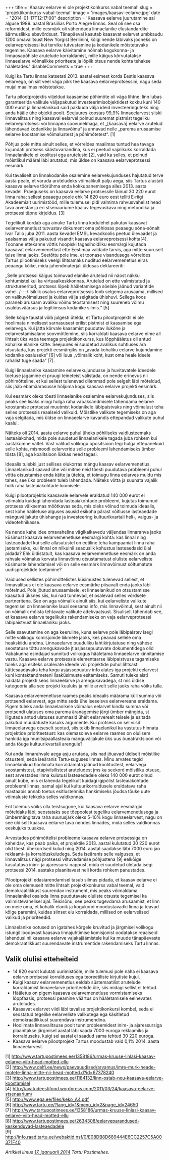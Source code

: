 +++
title = 'Kaasav eelarve ei ole projektikonkurss vabal teemal'
slug = 'projektikonkurss-vabal-teemal'
image = 'images/kaasav-eelarve.jpg'
date = "2014-01-17T12:17:00"
description = 'Kaasava eelarve juurutamine sai alguse 1989. aastal Brasiilias Porto Alegre linnas. Seal oli see osa reformidest, mille eesmärk oli vähendada linnaelanike elustandardite äärmuslikku ebavõrdsust. Tänapäeval kasutab kaasavat eelarvet umbkaudu 1200 omavalitsust New Yorgist Berliinini, kõigi nende läbivaks jooneks on eelarveprotsessi kui terviku tutvustamine ja kodanikele mõistetavaks tegemine. Kaasava eelarve käivitamine hõlmab kogukonna- ja linnaosapõhiste arutelude korraldamist, mille käigus kõrvutatakse linnaeelarve võimalikke prioriteete ja lõplik otsus nende kohta tehakse hääletades.'
disableComments = true
+++

Kuigi ka Tartu linnas katsetati 2013. aastal esimest korda Eestis kaasava eelarvega, on siit veel väga pikk tee kaasava eelarveprotsessini, nagu seda mujal maailmas mõistetakse.

Tartu pilootprojektis viljeldud kaasamise põhimõte oli väga lihtne: linn lubas garanteerida valikule väljapakutud investeerimisobjektidest kokku kuni 140 000 eurot ja linnaelanikud said pakkuda välja ideid investeeringuteks ning anda hääle ühe objekti poolt. Seejuures koostas 99,9% linnaeelarvest siiski linnavalitsus ning kaasaval eelarvel polnud suuremat pistmist tegeliku eelarveprotsessi või linnapea soovunelmaga, et „[kaasava] eelarve arutelud lähendavad kodanikke ja linnavõimu“ ja annavad neile „parema arusaamise eelarve koostamise võimalustest ja põhimõtetest“. [1]

Põhjus pole mitte ainult selles, et võrreldes maailmas tuntud hea tavaga kujundati protsess säästuvariandina, kus ei peetud vajalikuks korraldada linnaelanikele ei koolitusi ega arutelusid [2], vaid ka selles, et polnud mõistlikul määral läbi arutatud, mis üldse on kaasava eelarveprotsessi eesmärk.

Kui tavaliselt on linnakodanike osalemine eelarvekujunduses hajutatud terve aasta peale, et varuda aruteludeks võimalikult palju aega, siis Tartus alustati kaasava eelarve töörühma enda kokkupanemisega alles 2013. aasta kevadel. Praeguseks on kaasava eelarve protsessile läinud 30 220 eurot linna raha; sellest peaaegu poole ehk 14 820 euro eest telliti E‑riigi Akadeemialt uurimistööd, mille tulemusel pidi valmima rahvusvahelist head tava arvestav ja eri stsenaariume kaaluv tegevuskava ning metoodika ja protsessi täpne kirjeldus. [3]

Tegelikult kordab aga ainuke Tartu linna kodulehel pakutav kaasavat eelarvemenetlust tutvustav dokument oma põhiosas peaaegu sõna-sõnalt Ivar Tallo juba 2011. aasta kevadel EMSL kevadkoolis peetud ülevaadet ja sealsamas välja pakutud visandit kaasava eelarveprotsessi kohta[4]. Toonane ettekanne võttis hoopiski tagasihoidliku eesmärgi kujutada kaasavat eelarvemenetlust ette Eestimaa valdade tarvis, aga mitte suuruselt teise linna jaoks. Seetõttu pole ime, et toonase visandusega võrreldes Tartus pilootimiseks veelgi lihtsamaks nuditud eelarvemenetlus eiras peaaegu kõike, mida juhendmaterjali üldosas deklareeriti:

„Selle protsessi käigus toimuvad elanike arutelud nii näost näkku kohtumistel kui ka virtuaalkeskkonnas. Arutelud on ette valmistatud ja struktureeritud, protsess lõpeb hääletamisega sõelale jäänud variantide vahel. /---/ Isiklik osalus eelarveprotsessis loob selgema arusaama, millised on valikuvõimalused ja kuidas välja selgitada ühishuvi. Sellega koos paraneb arusaam avaliku võimu teostamisest ning suureneb võimu usaldusväärsus ja legitiimsus kodanike silmis.“ [5]

Selle kõige taustal võib julgesti ütelda, et Tartu pilootprojektil ei ole hoolimata nimelisest sarnasusest erilist pistmist ei kaasamise ega eelarvega. Kui jätta kõrvale kaasamist puudutav ilukõne ja eelarvestamisalane soovmõtlemine, siis korraldati kaasava eelarve nime all lihtsalt üks vaba teemaga projektikonkurss, kus lõpphääletus oli antud kohalike elanike kätte. Seejuures ei suudetud avalikus suhtluses ära otsustada, kas projekti eesmärgiks on „avada kohaliku eelarve kujundamine kodanike osaluseks“ [6] või luua „võimalik koht, kust oma heale ideele rahalist tuge saada“ [7].

Kuigi linnaelanike kaasamine eelarvekujundusse ja huvitavatele ideedele toetuse jagamine ei pruugi teineteist välistada, on nende erinevus nii põhimõtteline, et kui sellest tulenevad dilemmad pole selgelt läbi mõteldud, siis jääb ebamäärasusse hõljuma kogu kaasava eelarve projekti eesmärk.

Kui eesmärk oleks tõesti linnaelanike osalemine eelarvekujunduses, siis peaks see lisaks mingi hulga raha vabaksandmisele tähendama eelarve koostamise protsessi muutmist kodanikele läbipaistvaks ning võimalust teha selles protsessis reaalseid valikuid. Mõistlike valikute tegemiseks on aga vaja selgitada, mis üldse on linnaeelarve kavandis ettepandud valikute puhul kaalul.

Näiteks oli 2014. aasta eelarve puhul üheks põhiliseks vaidlusteemaks lasteaiakohad, mida pole suudetud linnaelanikele tagada juba rohkem kui aastakümne vältel. Vast valitud volikogu opositsioon tegi hulga ettepanekuid selle kohta, mismoodi eelarveridu selle probleemi lahendamiseks ümber tõsta [8], aga koalitsioon lükkas need tagasi.

Ideaalis tulebki just sellises olukorras mängu kaasav eelarvemenetlus. Linnaelanikud saavad ühe või mitme neid tõesti puudutava probleemi puhul võtta otsustamise enda kätte ja ütelda, et toimugu linna eelarves muidu mis tahes, see üks probleem tuleb lahendada. Näiteks võtta ja suunata vajalik hulk raha lasteaiakohtade loomisele.

Kuigi pilootprojektis kaasavale eelarvele eraldatud 140 000 eurot ei võimalda kuidagi lahendada lasteaiakohtade probleemi, kujutas toimunud protsess väiksemas mõõtkavas seda, mis oleks võinud toimuda ideaalis, sest kohe hääletuse alguses asusid esikoha pärast võitlusse lasteaedade mänguväljakute ühishange ja investeering kultuurikvartali heli-, valgus- ja videotehnikasse.

Ka nende kahe idee omavaheline vägikaikavedu väljendas linnarahva jaoks küsimust kaasava eelarvemenetluse eesmärgi kohta: kas linnal ning lasteaedadel kui selle allasutustel on eetiline teha kampaaniat linna raha jaotamiseks, kui linnal on niikuinii seaduslik kohustus lasteaedasid ülal pidada? Ehk üldistatult, kas kaasava eelarvemenetluse eesmärk on anda rahvale võimalus korvata linnavõimu otsustamatust oluliste eelarveliste küsimuste lahendamisel või on selle eesmärk linnavõimust sõltumatute uudisprojektide toetamine?

Vaidlused sellistes põhimõttelistes küsimustes tulenevad sellest, et linnavalitsus ei ole kaasava eelarve eesmärke piisavalt enda jaoks läbi mõtelnud. Pole jõutud arusaamisele, et linnaelanikud on otsustamisse kaasatud üksnes siis, kui nad tunnevad, et osalevad selles võrdsete partneritena. See on aga võimalik ainult siis, kui eelarveliste valikute tegemisel on linnaelanike laual seesama info, mis linnavõimul, sest ainult nii on võimalik mõista tehtavate valikute adekvaatsust. Sisuliselt tähendab see, et kaasava eelarve tegelikuks rakendamiseks on vaja eelarveprotsessi läbipaistvust linnaelaniku jaoks.

Selle saavutamine on aga keeruline, kuna eelarve pole läbipaistev isegi mitte volikogu komisjonide liikmete jaoks, kes peavad sellele oma heakskiidu andma. Linnaeelarve puuduliku lahtikirjutatuse ning vähese seostatuse tõttu arengukavade jt asjassepuutuvate dokumentidega olid Vabakunna esindajad sunnitud volikogus hääletama linnaeelarve kinnitamise vastu. Kaasava eelarve protsessis elementaarse läbipaistvuse tagamiseks tuleks aga esiteks osalevate ideede või projektide puhul lihtsasti kättesaadavaks teha kogu asjassepuutuv info alates iga projekti eelarvest kuni kontaktandmeteni lisaküsimuste esitamiseks. Samuti tuleks alati näidata projekti seos linnaeelarve ja arengukavadega, st mis üldise kategooria alla see projekt kuuluks ja mille arvelt selle jaoks raha võiks tulla.

Kaasava eelarvemenetluse raames peaks ideaalis määrama küll summa või protsendi eelarvest, aga mitte seda ühe iseseisva eelarvereana eraldama. Pigem tuleks anda linnaelanikele võimalus eelarvet kindla summa või protsendi ulatuses oma parema äranägemise järgi ümber mängida, st liigutada antud ulatuses summasid ühelt eelarverealt teisele ja esitada pakutud muudatuste kasuks argumente. Kui protsess on sel viisil linnaeelarvega otseselt seotud, siis tekib linnaelanikul ka vastutus hinnata projektide prioriteetsust: kas olemasoleva eelarve raames on olulisem hankida iga munitsipaallasteaia mänguväljakule üks uus õueatraktsioon või anda tõuge kultuurikvartali arengule?

Kui anda linnarahvale aega asju arutada, siis nad jõuavad üldiselt mõistlike otsusteni, seda iseäranis Tartu-suguses linnas. Minu arvates tegid linnaelanikud hoolimata korraldamata jäänud koolitustest, eelarvega seostamistest, etapiviisilistest aruteludest jms ka seekord mõistliku otsuse, sest arvestades linna kulutusi lasteaedadele oleks 140 000 eurot olnud ainult kübe, mis ei lahenda tegelikult kuidagi igipõlist lasteaiakohtade probleemi linnas, samal ajal kui kultuurikorraldusele eraldatava raha mastaabis annab toetus esitlustehnika hankimiseks jõudsa tõuke uute võimaluste tekkeks selles valdkonnas.

Ent tulemus võiks olla teistsugune, kui kaasava eelarve eesmärgid mõteldaks läbi, seostataks see tõepoolest tegeliku eelarvemenetlusega ja ümbermängitava raha suurusjärk oleks 5-10% kogu linnaeelarvest, nagu on see üldiselt kaasava eelarve tava nendes linnades, mida selles valdkonnas eeskujuks tuuakse.

Arvestades põhimõttelisi probleeme kaasava eelarve protsessiga on kaheldav, kas peab paika, et projektile 2013. aastal kulutatud 30 220 eurot olid tõesti ühekordsed kulud ning 2014. aastal saadakse läbi 7000 euro jao reklaami- ja korralduskuludega. Seda iseäranis selle valguses, et linnavalitsus nägi protsessi viltuvedamise põhjustena [9] eelkõige kasutatava inim- ja ajaressursi nappust, mida ei suudetud ületada isegi protsessi 2014. aastaks plaanitavast neli korda rohkem panustades.

Pilootprojekti edasiarendamisel tasub silmas pidada, et kaasav eelarve ei ole oma olemuselt mitte lihtsalt projektikonkurss vabal teemal, vaid demokraatlikkust suurendav instrument, mis peaks võimaldama linnaelanikel osaleda linna puudutavate oluliste otsuste tegemisel ka valimistevahelisel ajal. Teisisõnu, see peaks tugevdama arusaamist, et linn on meie oma, et kohalik elanik ja kogukond moodustavadki linna ja teavad kõige paremini, kuidas siinset elu korraldada, millised on eelarvelised valikud ja prioriteedid.

Linnaelanike ootused on igatahes kõrgele kruvitud ja järgmisel volikogu istungil loodavast kaasava linnajuhtimise komisjonist oodatakse reaalseid lahendusi nii kaasava eelarve vajakajäämistele kui ka muude tänapäevaste demokraatlikkust suurendavate instrumentide rakendamiseks Tartu linnas.

## Valik olulisi etteheiteid

* 14 820 eurot kulutati uurimistööle, mille tulemusi pole näha ei kaasava eelarve protsessi korralduses ega teoreetiliste kirjutiste kujul.
* Kuigi kaasav eelarvemenetlus eeldab süstemaatilist arutelude korraldamist linnaeelarve prioriteetide üle, siis midagi sellist ei tehtud.
* Hääletus on pigem kaasava eelarvemenetluse vormistamiseks lõppfaasis, protsessi peamine väärtus on hääletamisele eelnevates aruteludes.
* Kaasavat eelarvet viidi läbi tavalise projektikonkursi kombel, seda ei seostatud tegelike eelarveliste valikutega ega käsitletud demokraatlikkust suurendava instrumendina.
* Hoolimata linnavalitsuse poolt tunniprobleemidest inim- ja ajaressursiga plaanitakse järgmisel aastal läbi saada 7000 euroga reklaamiks ja korralduseks, kuigi sel aastal ei saadud sama tehtud 30 220 euroga.
* Kaasava eelarve pilootprojekt Tartus moodustab vaid 0,1% 2014. aasta linnaeelarvest. 

[1] http://www.tartupostimees.ee/1358186/urmas-kruuse-linlasi-kaasav-eelarve-viib-head-motted-ellu  
[2] http://www.delfi.ee/news/paevauudised/arvamus/imre-murk-heade-motete-linna-mitte-nii-head-motted.d?id=67378240  
[3] http://www.tartupostimees.ee/1184132/linn-ostab-nou-kaasava-eelarve-koostamisel  
[4] http://avatudeestifond.wordpress.com/2011/03/24/kaasava-eelarve-stsenaarium/  
[5] http://www.ega.ee/files/keko_A4.pdf  
[6] http://www.tartu.ee/?lang_id=1&menu_id=2&page_id=24650  
[7] http://www.tartupostimees.ee/1358186/urmas-kruuse-linlasi-kaasav-eelarve-viib-head-motted-ellu  
[8] http://www.tartupostimees.ee/2634308/eelarveparandused-keskenduvad-lasteaedadele  
[9] http://info.raad.tartu.ee/webaktid.nsf/0/E08DB8D689444E6CC2257C5A00371F40  

_Artikkel ilmus [17. jaanuaril 2014](https://tartu.postimees.ee/2664698/mart-poder-tartu-katseprojektil-ei-ole-erilist-pistmist-ei-kaasamise-ega-eelarvega) Tartu Postimehes._
